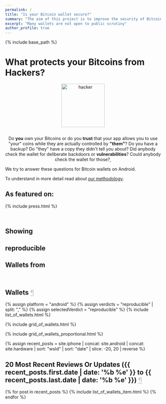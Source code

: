 ```yaml
---
permalink: /
title: "Is your Bitcoin wallet secure?"
summary: "The aim of this project is to improve the security of Bitcoin wallets by examining the application code for possible back-doors and other vulnerabilities."
excerpt: "Many wallets are not open to public scrutiny"
author_profile: true
---
```


{% include base_path %}
<script src="{{ base_path }}/allWallets.js"></script>
<script src="{{ base_path }}/assets/js/wallets.js"></script>
<script src="{{ base_path }}/assets/js/search-wallets.js"></script>

<div class="page-section">

<h1 id="all-wallets-ordered-by-verifiability-downloads-and-ratings">What protects your Bitcoins from Hackers?</h1>
<div style="width:100%;text-align:center;">
<img src="{{ base_path }}/images/hacker-bg.png" alt="hacker" style="height:10em;margin:0 auto 1em auto;" />
</div>
<p style="text-align:center">
  Do <strong>you</strong> own your Bitcoins or do you <strong>trust</strong> that your app allows you to use "your"
  coins while they are actually controlled by <strong>"them"</strong>? Do you have a backup? Do
  "they" have a copy they didn't tell you about? Did anybody check the wallet for deliberate backdoors
  or <strong>vulnerabilities</strong>? Could anybody check the wallet for those?<a rel="me" href="https://bitcoinhackers.org/@giszmo">&nbsp;</a>
</p><p>
  We try to answer these questions for Bitcoin wallets on Android.
</p><p>
  To understand in more detail read about <a title="our methodology"
  href="{{ base_path }}/methodology/">our methodology</a>.
</p>
</div>


<h2 id="featuredOn" class="section-label">As featured on:</h2>

{% include press.html %}

<br>
<div class="-sticky fragmented-controls-master">
<h2 class="section-label fragmented-controls -sticky">Showing</h2>
<h2 class="section-label fragmented-controls -disappearable"><span id="modularVerdictPH">reproducible</span> </h2>
<h2 class="section-label fragmented-controls -sticky">Wallets from <span id="modularPlatformPH"></span></h2>
</div>
<br>

<h2 class="section-label">Wallets&nbsp;<a href="#modularWalletPayload" style="color:#ccc">&para;</a></h2>


<div id="modularWalletPayload">
  <!--
    The content of this div gets replaced if JS is enabled.
  -->
  {% assign platform = "android" %}
  {% assign verdicts = "reproducible" | split: "," %}
  {% assign selectedVerdict = "reproducible" %}
  {% include list_of_wallets.html %}
</div>



{% include grid_of_wallets.html %}



{% include grid_of_wallets_proportional.html %}

{% assign recent_posts = site.iphone | concat: site.android | concat: site.hardware | sort: "wsId" | sort: "date" | slice: -20, 20 | reverse %}
<h2 class="section-label" id="recently">20 Most Recent Reviews Or Updates ({{ recent_posts.first.date | date: '%b %e' }} to {{ recent_posts.last.date | date: '%b %e' }})&nbsp;<a href="#recently" style="color:#ccc">&para;</a></h2>
<div id="recentPosts">
<div class="page-section">
  <div id="tableofwallets3">
    <div id="modal" style="position:fixed;left:0;top:0;width:100%;height:100%;z-index:50;display:none" onClick="toggleApp(lastId);">&nbsp;</div>
    <div class="flexi-list">
      {% for post in recent_posts %}
        {% include list_of_wallets_item.html %}
      {% endfor %}
    </div>
  </div>
</div>
</div>

<script src="{{ base_path }}/assets/js/widgetScripts.js"></script>
<script src="{{ base_path }}/assets/js/scripts.js"></script>
<script>
  const mostRecent = [].concat(window.wallets)
  mostRecent.sort((a, b) => {
    if (a.date != b.date)
      return Date.parse(b.date) - Date.parse(a.date)
    return a.wsId == b.wsId
      ? 0
      : a.wsId < b.wsId
      ? -1
      : 1
  })
  renderBadgesToDiv(mostRecent.slice(0,20), document.getElementById("recentPosts"))
</script>

